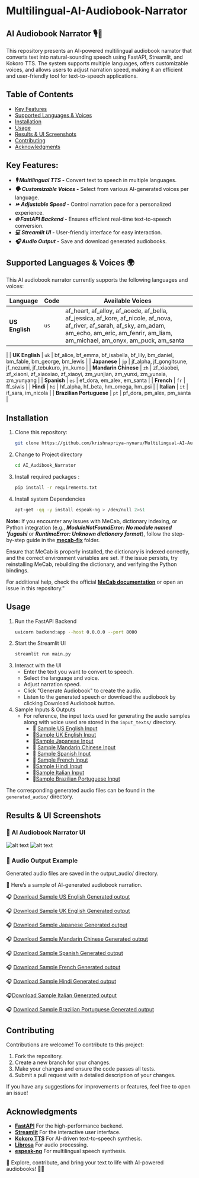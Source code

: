# Multilingual-AI-Audiobook-Narrator 


## AI Audiobook Narrator 🎙️📖
This repository presents an AI-powered multilingual audiobook narrator that converts text into natural-sounding speech using FastAPI, Streamlit, and Kokoro TTS. The system supports multiple languages, offers customizable voices, and allows users to adjust narration speed, making it an efficient and user-friendly tool for text-to-speech applications.

## Table of Contents
- [Key Features](#key-features)
- [Supported Languages & Voices](#key-features)
- [Installation](#installation)
- [Usage](#usage)
- [Results & UI Screenshots](#results)
- [Contributing](#contributing)
- [Acknowledgments](#acknowledgments)

## Key Features:
- ***🎙 Multilingual TTS -***   Convert text to speech in multiple languages.
- ***🗣 Customizable Voices -*** Select from various AI-generated voices per language.
- ***⏩ Adjustable Speed -*** Control narration pace for a personalized experience.
- ***🌐 FastAPI Backend -*** Ensures efficient real-time text-to-speech conversion.
- ***💻 Streamlit UI -*** User-friendly interface for easy interaction.
- ***🎧 Audio Output -*** Save and download generated audiobooks.

## Supported Languages & Voices 🌍
This AI audiobook narrator currently supports the following languages and voices:
 

| **Language**            | **Code** | **Available Voices**                                      |
|-------------------------|---------|-----------------------------------------------------------|
| **US English**          | `us`     | af_heart, af_alloy, af_aoede, af_bella, af_jessica, af_kore, af_nicole, af_nova, af_river, af_sarah, af_sky, am_adam, am_echo, am_eric, am_fenrir, am_liam, am_michael, am_onyx, am_puck, am_santa
|
| **UK English**          | `uk`     | bf_alice, bf_emma, bf_isabella, bf_lily, bm_daniel, bm_fable, bm_george, bm_lewis |
| **Japanese**           | `jp`     | jf_alpha, jf_gongitsune, jf_nezumi, jf_tebukuro, jm_kumo  |
| **Mandarin Chinese**   | `zh`     | zf_xiaobei, zf_xiaoni, zf_xiaoxiao, zf_xiaoyi, zm_yunjian, zm_yunxi, zm_yunxia, zm_yunyang |
| **Spanish**            | `es`     | ef_dora, em_alex, em_santa                                |
| **French**             | `fr`     | ff_siwis                                                 |
| **Hindi**              | `hi`     | hf_alpha, hf_beta, hm_omega, hm_psi                      |
| **Italian**            | `it`     | if_sara, im_nicola                                       |
| **Brazilian Portuguese** | `pt`    | pf_dora, pm_alex, pm_santa                               |


## Installation
1. Clone this repository:
   ```bash
   git clone https://github.com/krishnapriya-nynaru/Multilingual-AI-Audiobook-Narrator.git
2. Change to Project directory
    ```bash
    cd AI_Audibook_Narrator
3. Install required packages :
    ```bash
    pip install -r requirements.txt
4. Install system Dependencies
    ```bash
    apt-get -qq -y install espeak-ng > /dev/null 2>&1
**Note:** If you encounter any issues with MeCab, dictionary indexing, or Python integration (e.g., ***ModuleNotFoundError: No module named 'fugashi*** or ***RuntimeError: Unknown dictionary format***), follow the step-by-step guide in the [**mecab-fix**](https://github.com/krishnapriya-nynaru/Multilingual-AI-Audiobook-Narrator/blob/main/AI_Audibook_Narrator/mecab-fix/mecab_fugashi_fix.txt) folder. 

Ensure that MeCab is properly installed, the dictionary is indexed correctly, and the correct environment variables are set. If the issue persists, try reinstalling MeCab, rebuilding the dictionary, and verifying the Python bindings.

For additional help, check the official [**MeCab documentation**](https://github.com/taku910/mecab/) or open an issue in this repository."

## Usage
1. Run the FastAPI Backend
    ```bash
    uvicorn backend:app --host 0.0.0.0 --port 8000
2. Start the Streamlit UI
    ```bash
    streamlit run main.py
3. Interact with the UI
    - Enter the text you want to convert to speech.
    - Select the language and voice.
    - Adjust narration speed.
    - Click "Generate Audiobook" to create the audio.
    - Listen to the generated speech or download the audiobook by clicking Download Audiobook button.
4. Sample Inputs & Outputs  
    - For reference, the input texts used for generating the audio samples along with voice used are stored in the `input_texts/` directory.  
        - 📄 [Sample US English Input](https://github.com/your-username/your-repo/blob/main/input_texts/sample_us_english.txt)  
        - 📄[Sample UK English Input](https://github.com/your-username/your-repo/blob/main/input_texts/sample_japanese.txt)  
        - 📄[Sample Japanese Input](https://github.com/your-username/your-repo/blob/main/input_texts/sample_japanese.txt) 
        - 📄 [Sample Mandarin Chinese Input](https://github.com/your-username/your-repo/blob/main/input_texts/sample_french.txt) 
        - 📄 [Sample Spanish Input](https://github.com/your-username/your-repo/blob/main/input_texts/sample_us_english.txt)    
        - 📄 [Sample French Input](https://github.com/your-username/your-repo/blob/main/input_texts/sample_french.txt)
        - 📄[Sample Hindi Input](https://github.com/your-username/your-repo/blob/main/input_texts/sample_japanese.txt)
        - 📄[Sample Italian Input](https://github.com/your-username/your-repo/blob/main/input_texts/sample_japanese.txt)
        - 📄[Sample Brazilian Portuguese Input](https://github.com/your-username/your-repo/blob/main/input_texts/sample_japanese.txt)  

The corresponding generated audio files can be found in the `generated_audio/` directory.


## Results & UI Screenshots

### 🎨 AI Audiobook Narrator UI

![alt text](https://github.com/krishnapriya-nynaru/Multilingual-AI-Audiobook-Narrator/blob/main/AI_Audibook_Narrator/demo_images/italian_image1.png?raw=true) 
![alt text](https://github.com/krishnapriya-nynaru/Multilingual-AI-Audiobook-Narrator/blob/main/AI_Audibook_Narrator/demo_images/US_english_image2.png?raw=true) 

### 📁 Audio Output Example
Generated audio files are saved in the output_audio/ directory.

📢 Here’s a sample of AI-generated audiobook narration.


🎧 [Download Sample US English Generated output](https://github.com/krishnapriya-nynaru/Multilingual-AI-Audiobook-Narrator/blob/main/AI_Audibook_Narrator/generated_audios/US_English_output.wav)

🎧 [Download Sample UK English Generated output](https://github.com/krishnapriya-nynaru/Multilingual-AI-Audiobook-Narrator/blob/main/AI_Audibook_Narrator/generated_audios/UK_English_output.wav)

🎧 [Download Sample Japanese Generated output](https://github.com/krishnapriya-nynaru/Multilingual-AI-Audiobook-Narrator/blob/main/AI_Audibook_Narrator/generated_audios/Japanese_output.wav)

🎧 [Download Sample Mandarin Chinese Generated output](https://github.com/krishnapriya-nynaru/Multilingual-AI-Audiobook-Narrator/blob/main/AI_Audibook_Narrator/generated_audios/Chinese_output.wav)

🎧 [Download Sample Spanish Generated output](https://github.com/krishnapriya-nynaru/Multilingual-AI-Audiobook-Narrator/blob/main/AI_Audibook_Narrator/generated_audios/Spanish_output.wav)

🎧 [Download Sample French Generated output](https://github.com/krishnapriya-nynaru/Multilingual-AI-Audiobook-Narrator/blob/main/AI_Audibook_Narrator/generated_audios/French_output.wav)

🎧 [Download Sample Hindi Generated output](https://github.com/krishnapriya-nynaru/Multilingual-AI-Audiobook-Narrator/blob/main/AI_Audibook_Narrator/generated_audios/Hindi_output.wav)

🎧[Download Sample Italian Generated output](https://github.com/krishnapriya-nynaru/Multilingual-AI-Audiobook-Narrator/blob/main/AI_Audibook_Narrator/generated_audios/Italian_output.wav)

🎧 [Download Sample Brazilian Portuguese Generated output](https://github.com/krishnapriya-nynaru/Multilingual-AI-Audiobook-Narrator/blob/main/AI_Audibook_Narrator/generated_audios/Brazilian%20Portuguese_output.wav)

## Contributing 
Contributions are welcome! To contribute to this project:
1. Fork the repository.
2. Create a new branch for your changes.
3. Make your changes and ensure the code passes all tests.
4. Submit a pull request with a detailed description of your changes.

If you have any suggestions for improvements or features, feel free to open an issue!

## Acknowledgments  
- [**FastAPI**](https://fastapi.tiangolo.com/) For the high-performance backend.
- [**Streamlit**](https://streamlit.io/) For the interactive user interface.
- [**Kokoro TTS**](https://huggingface.co/hexgrad/Kokoro-82M) For AI-driven text-to-speech synthesis. 
- [**Librosa**](https://github.com/librosa/librosa) For audio processing.
- [**espeak-ng**](https://github.com/espeak-ng/espeak-ng) For multilingual speech synthesis.

🔗 Explore, contribute, and bring your text to life with AI-powered audiobooks! 🚀📖

